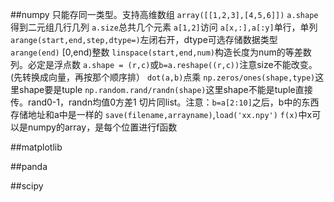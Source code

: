 ##numpy
只能存同一类型。支持高维数组
`array([[1,2,3],[4,5,6]])`
`a.shape`得到二元组几行几列
`a.size`总共几个元素
`a[1,2]`访问
`a[x,:],a[:y]`单行，单列
`arange(start,end,step,dtype=)`左闭右开，dtype可选存储数据类型
`arange(end)` [0,end)整数
`linspace(start,end,num)`构造长度为num的等差数列。必定是浮点数
`a.shape = (r,c)`或`b=a.reshape((r,c))`注意size不能改变。(先转换成向量，再按那个顺序排）
`dot(a,b)`点乘
`np.zeros/ones(shape,type)`这里shape要是tuple
`np.random.rand/randn(shape)`这里shape不能是tuple直接传。rand0-1，randn均值0方差1
切片同list。注意：`b=a[2:10]`之后，b中的东西存储地址和a中是一样的
`save(filename,arrayname)`,`load('xx.npy')`
`f(x)`中x可以是numpy的array，是每个位置进行f函数

##matplotlib

##panda

##scipy